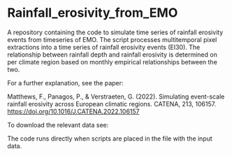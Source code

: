 # Rainfall_erosivity_from_EMO

A repository containing the code to simulate time series of rainfall erosivity events from timeseries of EMO. The script processes multitemporal pixel extractions into a time series of rainfall erosivity events (EI30). The relationship between rainfall depth and rainfall erosivity is determined on per climate region based on monthly empirical relationships between the two.

For a further explanation, see the paper:

Matthews, F., Panagos, P., & Verstraeten, G. (2022). Simulating event-scale rainfall erosivity across European climatic regions. CATENA, 213, 106157. https://doi.org/10.1016/J.CATENA.2022.106157

To download the relevant data see:


The code runs directly when scripts are placed in the file with the input data.
